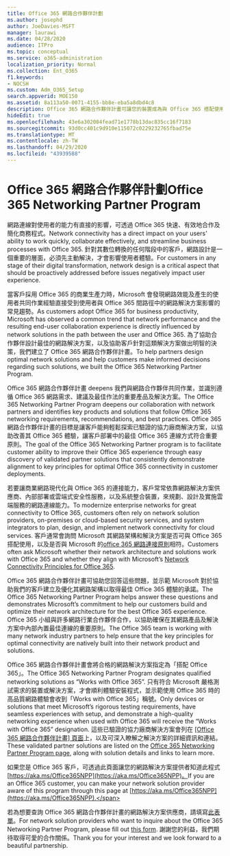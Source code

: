 ```yaml
---
title: Office 365 網路合作夥伴計劃
ms.author: josephd
author: JoeDavies-MSFT
manager: laurawi
ms.date: 04/28/2020
audience: ITPro
ms.topic: conceptual
ms.service: o365-administration
localization_priority: Normal
ms.collection: Ent_O365
f1.keywords:
- NOCSH
ms.custom: Adm_O365_Setup
search.appverid: MOE150
ms.assetid: 8a113a50-0071-4155-bb8e-eba5a8dbd4c8
description: Office 365 網路合作夥伴計畫可讓您的裝置成為與 Office 365 搭配使用的認證。
hideEdit: true
ms.openlocfilehash: 43e6a302084fead71e1778b13dac835cc16f7183
ms.sourcegitcommit: 93d0cc401c9d910e115072c0229232765fbad75e
ms.translationtype: MT
ms.contentlocale: zh-TW
ms.lasthandoff: 04/29/2020
ms.locfileid: "43939588"
---
```

# <a name="office-365-networking-partner-program"></a><span data-ttu-id="96033-103">Office 365 網路合作夥伴計劃</span><span class="sxs-lookup"><span data-stu-id="96033-103">Office 365 Networking Partner Program</span></span>

<span data-ttu-id="96033-104">網路連線對使用者的能力有直接的影響，可透過 Office 365 快速、有效地合作及簡化商務程式。</span><span class="sxs-lookup"><span data-stu-id="96033-104">Network connectivity has a direct impact on your users’ ability to work quickly, collaborate effectively, and streamline business processes with Office 365.</span></span> <span data-ttu-id="96033-105">針對其數位轉換的任何階段中的客戶，網路設計是一個重要的層面，必須先主動解決，才會影響使用者體驗。</span><span class="sxs-lookup"><span data-stu-id="96033-105">For customers in any stage of their digital transformation, network design is a critical aspect that should be proactively addressed before issues negatively impact user experience.</span></span> 

<span data-ttu-id="96033-106">當客戶採用 Office 365 的商業生產力時，Microsoft 會發現網路效能及產生的使用者共同作業經驗直接受到使用者與 Office 365 間路徑中的網路解決方案影響的常見趨勢。</span><span class="sxs-lookup"><span data-stu-id="96033-106">As customers adopt Office 365 for business productivity, Microsoft has observed a common trend that network performance and the resulting end-user collaboration experience is directly influenced by network solutions in the path between the user and Office 365.</span></span> <span data-ttu-id="96033-107">為了協助合作夥伴設計最佳的網路解決方案，以及協助客戶針對這類解決方案做出明智的決策，我們建立了 Office 365 網路合作夥伴計畫。</span><span class="sxs-lookup"><span data-stu-id="96033-107">To help partners design optimal network solutions and help customers make informed decisions regarding such solutions, we built the Office 365 Networking Partner Program.</span></span> 

<span data-ttu-id="96033-108">Office 365 網路合作夥伴計畫 deepens 我們與網路合作夥伴共同作業，並識別遵循 Office 365 網路需求、建議及最佳作法的重要產品及解決方案。</span><span class="sxs-lookup"><span data-stu-id="96033-108">The Office 365 Networking Partner Program deepens our collaboration with network partners and identifies key products and solutions that follow Office 365 networking requirements, recommendations, and best practices.</span></span> <span data-ttu-id="96033-109">Office 365 網路合作夥伴計畫的目標是讓客戶能夠輕鬆探索已驗證的協力廠商解決方案，以協助改善其 Office 365 體驗，讓客戶部署中的最佳 Office 365 連線方式符合重要原則。</span><span class="sxs-lookup"><span data-stu-id="96033-109">The goal of the Office 365 Networking Partner program is to facilitate customer ability to improve their Office 365 experience through easy discovery of validated partner solutions that consistently demonstrate alignment to key principles for optimal Office 365 connectivity in customer deployments.</span></span>

<span data-ttu-id="96033-110">若要讓商業網路現代化與 Office 365 的連接能力，客戶常常依靠網路解決方案供應商、內部部署或雲端式安全性服務，以及系統整合裝置，來規劃、設計及實施雲端服務的網路連線能力。</span><span class="sxs-lookup"><span data-stu-id="96033-110">To modernize enterprise networks for great connectivity to Office 365, customers often rely on network solution providers, on-premises or cloud-based security services, and system integrators to plan, design, and implement network connectivity for cloud services.</span></span> <span data-ttu-id="96033-111">客戶通常會詢問 Microsoft 其網路架構和解決方案是否可與 Office 365 搭配使用，以及是否與 Microsoft 的[office 365 網路連接原則](https://aka.ms/PNC)相符。</span><span class="sxs-lookup"><span data-stu-id="96033-111">Customers often ask Microsoft whether their network architecture and solutions work with Office 365 and whether they align with Microsoft’s [Network Connectivity Principles for Office 365](https://aka.ms/PNC).</span></span> 

<span data-ttu-id="96033-112">Office 365 網路合作夥伴計畫可協助您回答這些問題，並示範 Microsoft 對於協助我們的客戶建立及優化其網路架構以取得最佳 Office 365 體驗的承諾。</span><span class="sxs-lookup"><span data-stu-id="96033-112">The Office 365 Networking Partner Program helps answer these questions and demonstrates Microsoft’s commitment to help our customers build and optimize their network architecture for the best Office 365 experience.</span></span> <span data-ttu-id="96033-113">Office 365 小組與許多網路行業合作夥伴合作，以協助確保在其網路產品及解決方案中內部內置最佳連線的重要原則。</span><span class="sxs-lookup"><span data-stu-id="96033-113">The Office 365 team is working with many network industry partners to help ensure that the key principles for optimal connectivity are natively built into their network product and solutions.</span></span>

<span data-ttu-id="96033-114">Office 365 網路合作夥伴計畫會將合格的網路解決方案指定為「搭配 Office 365」。</span><span class="sxs-lookup"><span data-stu-id="96033-114">The Office 365 Networking Partner Program designates qualified networking solutions as “Works with Office 365”.</span></span> <span data-ttu-id="96033-115">只有符合 Microsoft 嚴格測試需求的裝置或解決方案，才會順利體驗安裝程式，並示範使用 Office 365 時的高品質網路體驗會收到「Works with Office 365」稱號。</span><span class="sxs-lookup"><span data-stu-id="96033-115">Only devices or solutions that meet Microsoft’s rigorous testing requirements, have seamless experiences with setup, and demonstrate a high-quality networking experience when used with Office 365 will receive the “Works with Office 365” designation.</span></span> <span data-ttu-id="96033-116">這些已驗證的協力廠商解決方案會列在 [ [Office 365 網路合作夥伴計畫] 頁面](https://www.microsoft.com/microsoft-365/partners/O365networkingpartners)上，以及可深入瞭解之解決方案的詳細資訊和連結。</span><span class="sxs-lookup"><span data-stu-id="96033-116">These validated partner solutions are listed on the [Office 365 Networking Partner Program page](https://www.microsoft.com/microsoft-365/partners/O365networkingpartners), along with solution details and links to learn more.</span></span>

<span data-ttu-id="96033-117">如果您是 Office 365 客戶，可透過此頁面讓您的網路解決方案提供者知道此程式[https://aka.ms/Office365NPP](https://aka.ms/Office365NPP)。</span><span class="sxs-lookup"><span data-stu-id="96033-117">If you are an Office 365 customer, you can make your network solution provider aware of this program through this page at [https://aka.ms/Office365NPP](https://aka.ms/Office365NPP).</span></span>

<span data-ttu-id="96033-118">若為想要查詢 Office 365 網路合作夥伴計畫的網路解決方案供應商，請填寫[此表單](https://forms.office.com/Pages/ResponsePage.aspx?id=v4j5cvGGr0GRqy180BHbRyMNEapKtzJHu98R0YXYz1RUN0QxSUVEWTdRVTdIV1RTWjIzOVk0QkE4US4u)。</span><span class="sxs-lookup"><span data-stu-id="96033-118">For network solution providers who want to inquire about the Office 365 Networking Partner Program, please fill out [this form](https://forms.office.com/Pages/ResponsePage.aspx?id=v4j5cvGGr0GRqy180BHbRyMNEapKtzJHu98R0YXYz1RUN0QxSUVEWTdRVTdIV1RTWjIzOVk0QkE4US4u).</span></span> <span data-ttu-id="96033-119">謝謝您的利益，我們期待取得可愛的合作關係。</span><span class="sxs-lookup"><span data-stu-id="96033-119">Thank you for your interest and we look forward to a beautiful partnership.</span></span>
